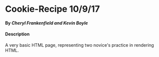 # Cookie-Recipe 10/9/17

#### By _**Cheryl Frankenfield and Kevin Boyle**_


#### Description
A very basic HTML page, representing two novice's practice in rendering HTML.
